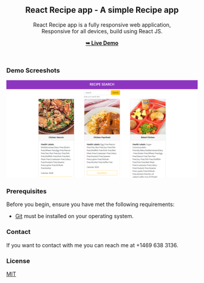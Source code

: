<div align="center">
  
  <br />
  <br />

  <h2 align="center">React Recipe app - A simple Recipe app</h2>

  React Recipe app  is a fully responsive web application, <br />Responsive for all devices, build using React JS.

  <a href="https://sunny-druid-56a7a6.netlify.app"><strong>➥ Live Demo</strong></a>

</div>

<br />

### Demo Screeshots

![React Recipe Desktop Demo](./desktop.PNG "Desktop Demo")

### Prerequisites

Before you begin, ensure you have met the following requirements:

* [Git](https://git-scm.com/downloads "Download Git") must be installed on your operating system.


### Contact

If you want to contact with me you can reach me at +1469 638 3136.

### License

[MIT](https://choosealicense.com/licenses/mit/)


